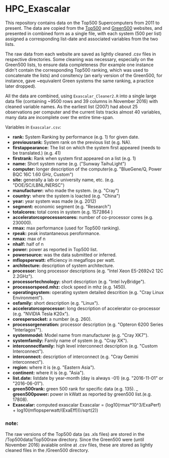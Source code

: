# HPC_Exascalar

This repository contains data on the Top500 Supercomputers from 2011 to present. The data are copied from the [Top500](top500.org) and [Green500](green500.org) websites, and presented in combined form as a single file, with each system (500 per list) assigned a corresponding list-date and associated variables from the two lists.  

The raw data from each website are saved as lightly cleaned .csv files in respective directories. Some cleaning was necessary, especially on the Green500 lists, to ensure data completeness (for example one instance didn't contain the corresponding Top500 ranking, which was used to concatenate the lists) and consitency (an early version of the Green500, for instance, gave ~equivalent Green systems the same ranking, a practice later dropped).

All the data are combined, using `Exascalar_Cleaner2.R` into a single large data file (containing ~9500 rows and 39 columns in November 2016) with cleaned variable names. As the earliest list (2007) had about 25 observations per computer and the current lists tracks almost 40 variables, many data are incomplete over the entire time-span. 

Variables in `Exascalar.csv`:  
 - __rank:__ System Ranking by performance (e.g. 1) for given date.  
 - __previousrank:__ System rank on the previous list (e.g. NA).             
 - __firstappearance:__ The list on which the system first appeared (needs to be translated.) (e.g. 41)
 - __firstrank:__ Rank when system first appeared on a list (e.g. 1)                 
 - __name:__ Short system name (e.g. ("Sunway TaihuLight")
 - __computer:__ longer description of the computer(e.g. "BlueGene/Q, Power BQC 16C 1.60 GHz, Custom")                   
 - __site:__ generally a lab or university name, etc. (e.g. "DOE/SC/LBNL/NERSC")
 - __manufacturer:__ who made the system. (e.g. "Cray")            
 - __country:__ where the system is loacted (e.g. "China")
 - __year:__ year system was made (e.g. 2012)       
 - __segment:__ economic segment (e.g. "Research")  
 - __totalcores:__ total cores in system (e.g. 1572864 )                   
 - __acceleratorcoprocessorcores:__ number of co-processor cores (e.g. 230000).    
 - __rmax:__ max performance (used for Top500 ranking).                        
 - __rpeak:__ peak instantaneous peroformance. 
 - __nmax:__ max of n                   
 - __nhalf:__ half of n
 - __power:__ power as reported in Top500 list.                       
 - __powersource:__ was the data submitted or inferred.  
 - __mflopsperwatt:__ efficiency in megaflops per watt.              
 - __architecture:__ description of system architecture.  
 - __processor:__ long processor descriptions (e.g. "Intel Xeon E5-2692v2 12C 2.2GHz").                  
 - __processortechnology:__ short description (e.g. "Intel IvyBridge").
 - __processorspeed.mhz:__ clock speed in mhz (e.g. 1450).        
 - __operatingsystem:__ operating system detailed descrition (e.g. "Cray Linux Environment").  
 - __osfamily:__ short description (e.g. "Linux").                    
 - __acceleratorcoprocessor:__ long description of accelerator co-processor (e.g. "NVIDIA Tesla K20x").  
 - __corespersocket:__ a number (e.g. 260).              
 - __processorgeneration:__ processor description (e.g. "Opteron 6200 Series \"Interlagos\"").  
 - __systemmodel:__ Model name from manufacturer (e.g. "Cray XK7").                
 - __systemfamily:__ Family name of system (e.g. "Cray XK").  
 - __interconnectfamily:__ high level interconnect description (e.g. "Custom Interconnect").          
 - __interconnect:__ description of interconnect (e.g. "Cray Gemini interconnect").  
 - __region:__ where it is (e.g. "Eastern Asia").                    
 - __continent:__ where it is (e.g. "Asia").  
 - __list.date:__ listdate by year-month (day is always -01) (e.g. "2016-11-01" or "2016-06-01").                        
 - __green500rank:__ green 500 rank for specific data (e.g. 135).
 _ __green500power:__ power in kWatt as reported by green500 list.(e.g. 17808).              
 - __Exascalar:__ computed exascalar Exascalar = (log10(rmax\*10^3/ExaPerf) + log10(mflopsperwatt/(ExaEff)))/sqrt(2)) 

### note:  
The raw versions of the Top500 data (as .xls files) are stored in the /Top500data/Top500raw directory. Since the Green500 were (until November 2016) avaiable online at .csv files, these are stored as lightly cleaned files in the /Green500 directory. 






